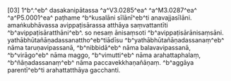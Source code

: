 [03] 1^b^.^eb^ dasakanipātassa ^a^V3.0285^ea^ ^a^M3.0287^ea^ ^a^P5.0001^ea^ paṭhame  ^b^kusalāni sīlānī^eb^ti anavajjasīlāni. amaṅkubhāvassa  avippaṭisārassa atthāya saṃvattantīti ^b^avippaṭisāratthāni^eb^.  so nesaṃ ānisaṃsoti ^b^avippaṭisārānisaṃsāni.  yathābhūtañāṇadassanattho^eb^tiādīsu ^b^yathābhūtañāṇadassanaṃ^eb^ nāma  taruṇavipassanā, ^b^nibbidā^eb^ nāma balavavipassanā, ^b^virāgo^eb^  nāma maggo, ^b^vimutti^eb^ nāma arahattaphalaṃ, ^b^ñāṇadassanaṃ^eb^ nāma  paccavekkhaṇañāṇaṃ. ^b^aggāya parentī^eb^ti arahattatthāya gacchanti.